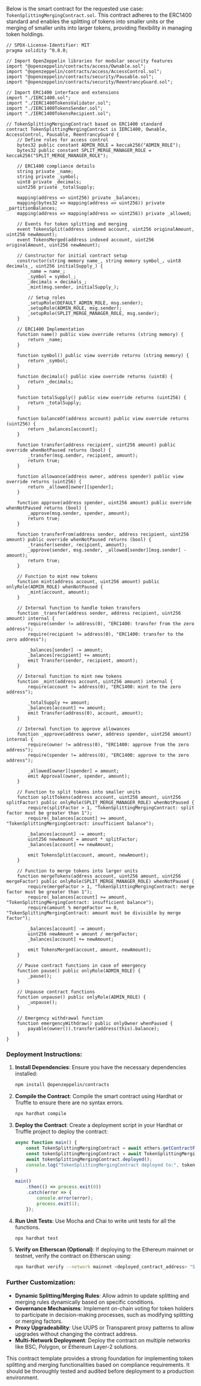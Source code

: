 Below is the smart contract for the requested use case: `TokenSplittingMergingContract.sol`. This contract adheres to the ERC1400 standard and enables the splitting of tokens into smaller units or the merging of smaller units into larger tokens, providing flexibility in managing token holdings.

```solidity
// SPDX-License-Identifier: MIT
pragma solidity ^0.8.0;

// Import OpenZeppelin libraries for modular security features
import "@openzeppelin/contracts/access/Ownable.sol";
import "@openzeppelin/contracts/access/AccessControl.sol";
import "@openzeppelin/contracts/security/Pausable.sol";
import "@openzeppelin/contracts/security/ReentrancyGuard.sol";

// Import ERC1400 interface and extensions
import "./IERC1400.sol";
import "./IERC1400TokensValidator.sol";
import "./IERC1400TokensSender.sol";
import "./IERC1400TokensRecipient.sol";

// TokenSplittingMergingContract based on ERC1400 standard
contract TokenSplittingMergingContract is IERC1400, Ownable, AccessControl, Pausable, ReentrancyGuard {
    // Define roles for access control
    bytes32 public constant ADMIN_ROLE = keccak256("ADMIN_ROLE");
    bytes32 public constant SPLIT_MERGE_MANAGER_ROLE = keccak256("SPLIT_MERGE_MANAGER_ROLE");

    // ERC1400 compliance details
    string private _name;
    string private _symbol;
    uint8 private _decimals;
    uint256 private _totalSupply;

    mapping(address => uint256) private _balances;
    mapping(bytes32 => mapping(address => uint256)) private _partitionBalances;
    mapping(address => mapping(address => uint256)) private _allowed;

    // Events for token splitting and merging
    event TokensSplit(address indexed account, uint256 originalAmount, uint256 newAmount);
    event TokensMerged(address indexed account, uint256 originalAmount, uint256 newAmount);

    // Constructor for initial contract setup
    constructor(string memory name_, string memory symbol_, uint8 decimals_, uint256 initialSupply_) {
        _name = name_;
        _symbol = symbol_;
        _decimals = decimals_;
        _mint(msg.sender, initialSupply_);
        
        // Setup roles
        _setupRole(DEFAULT_ADMIN_ROLE, msg.sender);
        _setupRole(ADMIN_ROLE, msg.sender);
        _setupRole(SPLIT_MERGE_MANAGER_ROLE, msg.sender);
    }

    // ERC1400 Implementation
    function name() public view override returns (string memory) {
        return _name;
    }

    function symbol() public view override returns (string memory) {
        return _symbol;
    }

    function decimals() public view override returns (uint8) {
        return _decimals;
    }

    function totalSupply() public view override returns (uint256) {
        return _totalSupply;
    }

    function balanceOf(address account) public view override returns (uint256) {
        return _balances[account];
    }

    function transfer(address recipient, uint256 amount) public override whenNotPaused returns (bool) {
        _transfer(msg.sender, recipient, amount);
        return true;
    }

    function allowance(address owner, address spender) public view override returns (uint256) {
        return _allowed[owner][spender];
    }

    function approve(address spender, uint256 amount) public override whenNotPaused returns (bool) {
        _approve(msg.sender, spender, amount);
        return true;
    }

    function transferFrom(address sender, address recipient, uint256 amount) public override whenNotPaused returns (bool) {
        _transfer(sender, recipient, amount);
        _approve(sender, msg.sender, _allowed[sender][msg.sender] - amount);
        return true;
    }

    // Function to mint new tokens
    function mint(address account, uint256 amount) public onlyRole(ADMIN_ROLE) whenNotPaused {
        _mint(account, amount);
    }

    // Internal function to handle token transfers
    function _transfer(address sender, address recipient, uint256 amount) internal {
        require(sender != address(0), "ERC1400: transfer from the zero address");
        require(recipient != address(0), "ERC1400: transfer to the zero address");

        _balances[sender] -= amount;
        _balances[recipient] += amount;
        emit Transfer(sender, recipient, amount);
    }

    // Internal function to mint new tokens
    function _mint(address account, uint256 amount) internal {
        require(account != address(0), "ERC1400: mint to the zero address");

        _totalSupply += amount;
        _balances[account] += amount;
        emit Transfer(address(0), account, amount);
    }

    // Internal function to approve allowances
    function _approve(address owner, address spender, uint256 amount) internal {
        require(owner != address(0), "ERC1400: approve from the zero address");
        require(spender != address(0), "ERC1400: approve to the zero address");

        _allowed[owner][spender] = amount;
        emit Approval(owner, spender, amount);
    }

    // Function to split tokens into smaller units
    function splitTokens(address account, uint256 amount, uint256 splitFactor) public onlyRole(SPLIT_MERGE_MANAGER_ROLE) whenNotPaused {
        require(splitFactor > 1, "TokenSplittingMergingContract: split factor must be greater than 1");
        require(_balances[account] >= amount, "TokenSplittingMergingContract: insufficient balance");

        _balances[account] -= amount;
        uint256 newAmount = amount * splitFactor;
        _balances[account] += newAmount;

        emit TokensSplit(account, amount, newAmount);
    }

    // Function to merge tokens into larger units
    function mergeTokens(address account, uint256 amount, uint256 mergeFactor) public onlyRole(SPLIT_MERGE_MANAGER_ROLE) whenNotPaused {
        require(mergeFactor > 1, "TokenSplittingMergingContract: merge factor must be greater than 1");
        require(_balances[account] >= amount, "TokenSplittingMergingContract: insufficient balance");
        require(amount % mergeFactor == 0, "TokenSplittingMergingContract: amount must be divisible by merge factor");

        _balances[account] -= amount;
        uint256 newAmount = amount / mergeFactor;
        _balances[account] += newAmount;

        emit TokensMerged(account, amount, newAmount);
    }

    // Pause contract functions in case of emergency
    function pause() public onlyRole(ADMIN_ROLE) {
        _pause();
    }

    // Unpause contract functions
    function unpause() public onlyRole(ADMIN_ROLE) {
        _unpause();
    }

    // Emergency withdrawal function
    function emergencyWithdraw() public onlyOwner whenPaused {
        payable(owner()).transfer(address(this).balance);
    }
}
```

### **Deployment Instructions**:

1. **Install Dependencies**:
   Ensure you have the necessary dependencies installed:
   ```bash
   npm install @openzeppelin/contracts
   ```

2. **Compile the Contract**:
   Compile the smart contract using Hardhat or Truffle to ensure there are no syntax errors.
   ```bash
   npx hardhat compile
   ```

3. **Deploy the Contract**:
   Create a deployment script in your Hardhat or Truffle project to deploy the contract:
   ```javascript
   async function main() {
       const TokenSplittingMergingContract = await ethers.getContractFactory("TokenSplittingMergingContract");
       const tokenSplittingMergingContract = await TokenSplittingMergingContract.deploy("SplitMerge Security Token", "SMST", 18, 1000000);
       await tokenSplittingMergingContract.deployed();
       console.log("TokenSplittingMergingContract deployed to:", tokenSplittingMergingContract.address);
   }

   main()
       .then(() => process.exit(0))
       .catch(error => {
           console.error(error);
           process.exit(1);
       });
   ```

4. **Run Unit Tests**:
   Use Mocha and Chai to write unit tests for all the functions.
   ```bash
   npx hardhat test
   ```

5. **Verify on Etherscan (Optional)**:
   If deploying to the Ethereum mainnet or testnet, verify the contract on Etherscan using:
   ```bash
   npx hardhat verify --network mainnet <deployed_contract_address> "SplitMerge Security Token" "SMST" 18 1000000
   ```

### **Further Customization**:

- **Dynamic Splitting/Merging Rules**: Allow admin to update splitting and merging rules dynamically based on specific conditions.
- **Governance Mechanisms**: Implement on-chain voting for token holders to participate in decision-making processes, such as modifying splitting or merging factors.
- **Proxy Upgradeability**: Use UUPS or Transparent proxy patterns to allow upgrades without changing the contract address.
- **Multi-Network Deployment**: Deploy the contract on multiple networks like BSC, Polygon, or Ethereum Layer-2 solutions.

This contract template provides a strong foundation for implementing token splitting and merging functionalities based on compliance requirements. It should be thoroughly tested and audited before deployment to a production environment.